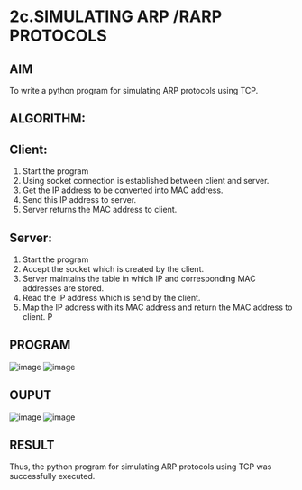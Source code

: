 # 2c.SIMULATING ARP /RARP PROTOCOLS
## AIM
To write a python program for simulating ARP protocols using TCP.
## ALGORITHM:
## Client:
1. Start the program
2. Using socket connection is established between client and server.
3. Get the IP address to be converted into MAC address.
4. Send this IP address to server.
5. Server returns the MAC address to client.
## Server:
1. Start the program
2. Accept the socket which is created by the client.
3. Server maintains the table in which IP and corresponding MAC addresses are
stored.
4. Read the IP address which is send by the client.
5. Map the IP address with its MAC address and return the MAC address to client.
P
## PROGRAM 

![image](https://github.com/user-attachments/assets/eb6c8f2f-9d30-42ce-b383-b30aaa0c8101)
![image](https://github.com/user-attachments/assets/de4025c3-c1ce-43dc-80da-142b9cb2dd46)


## OUPUT 
![image](https://github.com/user-attachments/assets/d142cf5c-95e1-46c7-b842-d21a4fbafb7b)
![image](https://github.com/user-attachments/assets/b2693d17-badb-4b40-9bd1-af11b021e03c)



## RESULT
Thus, the python program for simulating ARP protocols using TCP was successfully 
executed.

